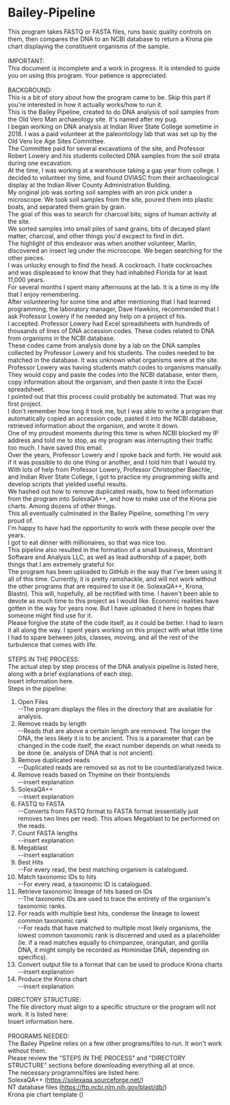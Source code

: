 # Bailey-Pipeline
This program takes FASTQ or FASTA files, runs basic quality controls on them, then compares the DNA to an NCBI database to return a Krona pie chart displaying the constituent organisms of the sample. <br>
<br>
IMPORTANT: <br>
This document is incomplete and a work in progress. It is intended to guide you on using this program. Your patience is appreciated. <br>
<br>
BACKGROUND: <br>
This is a bit of story about how the program came to be. Skip this part if you're interested in how it actually works/how to run it. <br>
This is the Bailey Pipeline, created to do DNA analysis of soil samples from the Old Vero Man archaeology site. It's named after my pug. <br>
I began working on DNA analysis at Indian River State College sometime in 2018. I was a paid volunteer at the paleontology lab that was set up by the Old Vero Ice Age Sites Committee. <br>
The Committee paid for several excavations of the site, and Professor Robert Lowery and his students collected DNA samples from the soil strata during one excavation. <br>
At the time, I was working at a warehouse taking a gap year from college. I decided to volunteer my time, and found OVIASC from their archaeological display at the Indian River County Administration Building. <br>
My original job was sorting soil samples with an iron pick under a microscope. We took soil samples from the site, poured them into plastic boats, and separated them grain by grain. <br>
The goal of this was to search for charcoal bits; signs of human activity at the site. <br>
We sorted samples into small piles of sand grains, bits of decayed plant matter, charcoal, and other things you'd excpect to find in dirt. <br>
The highlight of this endeavor was when another volunteer, Marlin, discovered an insect leg under the microscope. We began searching for the other pieces. <br>
I was unlucky enough to find the head. A cockroach. I hate cockroaches and was displeased to know that they had inhabited Florida for at least 11,000 years. <br>
For several months I spent many afternoons at the lab. It is a time in my life that I enjoy remembering. <br>
After volunteering for some time and after mentioning that I had learned programming, the laboratory manager, Dave Hawkins, recommended that I ask Professor Lowery if he needed any help on a project of his. <br>
I accepted. Professor Lowery had Excel spreadsheets with hundreds of thousands of lines of DNA accession codes. These codes related to DNA from organisms in the NCBI database. <br>
These codes came from analysis done by a lab on the DNA samples collected by Professor Lowery and his students. The codes needed to be matched in the database. It was unknown what organisms were at the site. <br>
Professor Lowery was having students match codes to organisms manually. <br>
They would copy and paste the codes into the NCBI database, enter them, copy information about the organism, and then paste it into the Excel spreadsheet. <br>
I pointed out that this process could probably be automated. That was my first project. <br>
I don't remember how long it took me, but I was able to write a program that automatically copied an accession code, pasted it into the NCBI database, retrieved information about the organism, and wrote it down. <br>
One of my proudest moments during this time is when NCBI blocked my IP address and told me to stop, as my program was interrupting their traffic too much. I have saved this email. <br>
Over the years, Professor Lowery and I spoke back and forth. He would ask if it was possible to do one thing or another, and I told him that I would try. <br>
With lots of help from Professor Lowery, Professor Christopher Baechle, and Indian River State College, I got to practice my programming skills and develop scripts that yielded useful results. <br>
We hashed out how to remove duplicated reads, how to feed information from the program into SolexaQA++, and how to make use of the Krona pie charts. Among dozens of other things. <br>
This all eventually culminated in the Bailey Pipeline, something I'm very proud of. <br>
I'm happy to have had the opportunity to work with these people over the years. <br>
I got to eat dinner with millionaires, so that was nice too. <br>
This pipeline also resulted in the formation of a small business, Montrant Software and Analysis LLC, as well as lead authorship of a paper, both things that I am extremely grateful for. <br>
The program has been uploaded to GitHub in the way that I've been using it all of this time. Currently, it is pretty ramshackle, and will not work without the other programs that are required to use it (ie. SolexaQA++, Krona, Blastn). This will, hopefully, all be rectified with time. I haven't been able to devote as much time to this project as I would like. Economic realities have gotten in the way for years now. But I have uploaded it here in hopes that someone might find use for it. <br>
Please forgive the state of the code itself, as it could be better. I had to learn it all along the way. I spent years working on this project with what little time I had to spare between jobs, classes, moving, and all the rest of the turbulence that comes with life. <br>
<br>
STEPS IN THE PROCESS: <br>
The actual step by step process of the DNA analysis pipeline is listed here, along with a brief explanations of each step. <br>
Insert information here. <br>
Steps in the pipeline: <br>
1. Open Files <br>
--The program displays the files in the directory that are available for analysis. <br>
2. Remove reads by length <br>
--Reads that are above a certain length are removed. The longer the DNA, the less likely it is to be ancient. This is a parameter that can be changed in the code itself, the exact number depends on what needs to be done (ie. analysis of DNA that is not ancient). <br>
3. Remove duplicated reads <br>
--Duplicated reads are removed so as not to be counted/analyzed twice.
4. Remove reads based on Thymine on their fronts/ends <br>
--insert explanation <br>
5. SolexaQA++ <br>
--insert explanation <br>
6. FASTQ to FASTA <br>
--Converts from FASTQ format to FASTA format (essentially just removes two lines per read). This allows Megablast to be performed on the reads.
7. Count FASTA lengths <br>
--insert explanation <br>
8. Megablast <br>
--insert explanation <br>
9. Best Hits <br>
--For every read, the best matching organism is catalogued. <br>
10. Match taxonomic IDs to hits <br>
--For every read, a taxonomic ID is catalogued. <br>
11. Retrieve taxonomic lineage of hits based on IDs <br>
--The taxonomic IDs are used to trace the entirety of the organism's taxonomic ranks. <br>
12. For reads with multiple best hits, condense the lineage to lowest common taxonomic rank <br>
--For reads that have matched to multiple most likely organisms, the lowest common taxonomic rank is discerned and used as a placeholder (ie. if a read matches equally to chimpanzee, orangutan, and gorilla DNA, it might simply be recorded as Hominidae DNA, depending on specifics). <br>
13. Convert output file to a format that can be used to produce Krona charts <br>
--insert explanation <br>
14. Produce the Krona chart <br>
--insert explanation <br>

DIRECTORY STRUCTURE: <br>
The file directory must align to a specific structure or the program will not work. It is listed here: <br>
Insert information here. <br>
<br>
PROGRAMS NEEDED: <br>
The Bailey Pipeline relies on a few other programs/files to run. It won't work without them. <br>
Please review the "STEPS IN THE PROCESS" and "DIRECTORY STRUCTURE" sections before downloading everything all at once. <br>
The necessary programns/files are listed here:<br>
SolexaQA++ (https://solexaqa.sourceforge.net/) <br>
NT database files (https://ftp.ncbi.nlm.nih.gov/blast/db/) <br>
Krona pie chart template () <br>
<br>

